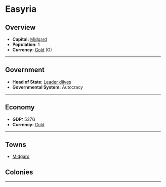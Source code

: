 # Easyria

## Overview

- **Capital:** [Midgard](Midgard)
- **Population:** 1
- **Currency:** [Gold](Gold) (G)

---

## Government

- **Head of State:** [Leader diives](diives)
- **Governmental System:** Autocracy

---

## Economy

- **GDP:** 537G
- **Currency:** [Gold](Gold)

---

## Towns

- [Midgard](Midgard)

## Colonies



---
